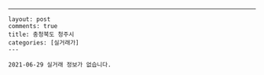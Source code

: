 ---
    layout: post
    comments: true
    title: 충청북도 청주시
    categories: [실거래가]
    ---

    2021-06-29 실거래 정보가 없습니다.

    